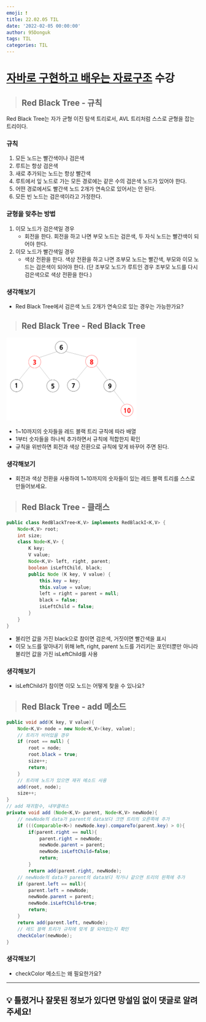 ```yaml
---
emoji: ❗
title: 22.02.05 TIL
date: '2022-02-05 00:00:00'
author: 95Donguk
tags: TIL
categories: TIL
---
```


# [자바로 구현하고 배우는 자료구조](https://www.boostcourse.org/cs204) 수강

> ## Red Black Tree - 규칙
Red Black Tree는  자가 균형 이진 탐색 트리로서, AVL 트리처럼 스스로 균형을 잡는 트리이다.

### 규칙
1. 모든 노드는 빨간색이나 검은색
2. 루트는 항상 검은색
3. 새로 추가되는 노드는 항상 빨간색
4. 루트에서 잎 노드로 가는 모든 경로에는 같은 수의 검은색 노드가 있어야 한다.
5. 어떤 경로에서도 빨간색 노드 2개가 연속으로 있어서는 안 된다.
6. 모든 빈 노드는 검은색이라고 가정한다.

### 균형을 맞추는 방법
1. 이모 노드가 검은색일 경우
	* 회전을 한다. 회전을 하고 나면 부모 노드는 검은색, 두 자식 노드는 빨간색이 되어야 한다.
2. 이모 노드가 빨간색일 경우
	* 색상 전환을 한다. 색상 전환을 하고 나면 조부모 노드는 빨간색, 부모와 이모 노드는 검은색이 되어야 한다. (단 조부모 노드가 루트인 경우 조부모 노드를 다시 검은색으로 색상 전환을 한다.)

### 생각해보기
* Red Black Tree에서 검은색 노드 2개가 연속으로 있는 경우는 가능한가요?

> ## Red Black Tree - Red Black Tree

![RedBlackTree.PNG](./RedBlackTree.PNG)
* 1~10까지의 숫자들을 레드 블랙 트리 규칙에 따라 배열
* 1부터 숫자들을 하나씩 추가하면서 규칙에 적합한지 확인
* 규칙을 위반하면 회전과 색상 전환으로 규칙에 맞게 바꾸어 주면 된다.

### 생각해보기
* 회전과 색상 전환을 사용하여 1~10까지의 숫자들이 있는 레드 블랙 트리를 스스로 만들어보세요.

> ## Red Black Tree - 클래스
```java
public class RedBlackTree<K,V> implements RedBlackI<K,V> {
	Node<K,V> root;
	int size;
	class Node<K,V> {
		K key;
		V value;
		Node<K,V> left, right, parent;
		boolean isLeftChild, black;
		public Node (K key, V value) {
			this.key = key;
			this.value = value;
			left = right = parent = null;
			black = false;
			isLeftChild = false;
		}
	}
}
```
* 불리언 값을 가진 black으로 참이면 검은색, 거짓이면 빨간색을 표시
* 이모 노드를 알아내기 위해 left, right, parent 노드를 가리키는 포인터뿐만 아니라 불리언 값을 가진 isLeftChild를 사용

### 생각해보기
* isLeftChild가 참이면 이모 노드는 어떻게 찾을 수 있나요?

> ## Red Black Tree - add 메소드

```java
public void add(K key, V value){
	Node<K,V> node = new Node<K,V>(key, value);
	// 트리가 비어있을 경우
	if (root == null) {
		root = node;
		root.black = true;
		size++;
		return;
	}
	// 트리에 노드가 있으면 재귀 메소드 사용
	add(root, node);
	size++;
}
// add 재귀함수, 내부클래스
private void add (Node<K,V> parent, Node<K,V> newNode){
	// newNode의 data가 parent의 data보다 크면 트리의 오른쪽에 추가
	if (((Comparable<K>) newNode.key).compareTo(parent.key) > 0){
		if(parent.right == null){
			parent.right = newNode;
			newNode.parent = parent;
			newNode.isLeftChild=false;
			return;
		}
		return add(parent.right, newNode);
	// newNode의 data가 parent의 data보다 작거나 같으면 트리의 왼쪽에 추가
	if (parent.left == null){
		parent.left = newNode;
		newNode.parent = parent;
		newNode.isLeftChild=true;
		return;
	}
	return add(parent.left, newNode);
	// 레드 블랙 트리가 규칙에 맞게 잘 되어있는지 확인
	checkColor(newNode);
}
```

### 생각해보기
* checkColor 메소드는 왜 필요한가요?

***
## 💡 틀렸거나 잘못된 정보가 있다면 망설임 없이 댓글로 알려주세요!

